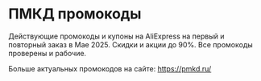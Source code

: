 # ПМКД промокоды

Действующие промокоды и купоны на AliExpress на первый и повторный заказ в Мае 2025. Скидки и акции до 90%. Все промокоды проверены и рабочие.

Больше актуальных промокодов на сайте: https://pmkd.ru/
